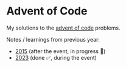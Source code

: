 # Advent of Code

My solutions to the [advent of code](https://adventofcode.com/) problems.

Notes / learnings from previous year:
- [2015](/2015/README.md) (after the event, in progress 🏃)
- [2023](/2023/README.md) (done ✅, during the event)
